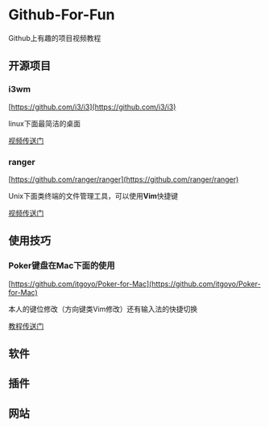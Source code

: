 # Github-For-Fun
Github上有趣的项目视频教程

## 开源项目
### i3wm
[https://github.com/i3/i3](https://github.com/i3/i3)

linux下面最简洁的桌面

[视频传送门](https://www.bilibili.com/video/av41792006/)

### ranger
[https://github.com/ranger/ranger](https://github.com/ranger/ranger)

Unix下面类终端的文件管理工具，可以使用**Vim**快捷键

[视频传送门](https://www.bilibili.com/video/av26947240/)
## 使用技巧

### Poker键盘在Mac下面的使用

[https://github.com/itgoyo/Poker-for-Mac](https://github.com/itgoyo/Poker-for-Mac)

本人的键位修改（方向键类Vim修改）还有输入法的快捷切换

[教程传送门](https://github.com/itgoyo/Poker-for-Mac)


## 软件

## 插件

## 网站
